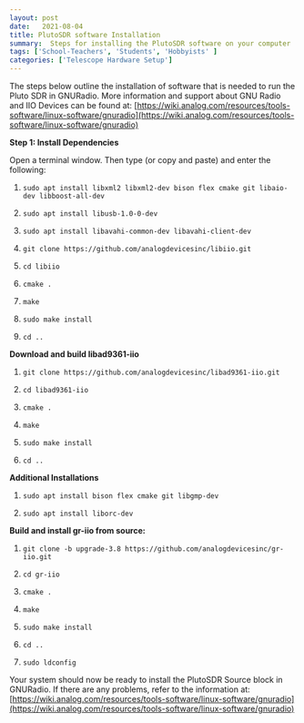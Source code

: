 ```yaml
---
layout: post
date:   2021-08-04
title: PlutoSDR software Installation 
summary:  Steps for installing the PlutoSDR software on your computer
tags: ['School-Teachers', 'Students', 'Hobbyists' ]
categories: ['Telescope Hardware Setup'] 
---
```



The steps below outline the installation of software that is needed to run the Pluto SDR in GNURadio. More information and support about GNU Radio and IIO Devices can be found at: [https://wiki.analog.com/resources/tools-software/linux-software/gnuradio](https://wiki.analog.com/resources/tools-software/linux-software/gnuradio)

**Step 1: Install Dependencies**

Open a terminal window. Then type (or copy and paste) and enter the following:

1. `sudo apt install libxml2 libxml2-dev bison flex cmake git libaio-dev libboost-all-dev`

2. `sudo apt install libusb-1.0-0-dev`

3. `sudo apt install libavahi-common-dev libavahi-client-dev`

4. `git clone https://github.com/analogdevicesinc/libiio.git`

5. `cd libiio`

6. `cmake .`

7. `make`

8. `sudo make install`

9. `cd ..`

**Download and build libad9361-iio**

1. `git clone https://github.com/analogdevicesinc/libad9361-iio.git`

2. `cd libad9361-iio`

3. `cmake .`

4. `make`

5. `sudo make install`

6. `cd ..`


**Additional Installations**

1. `sudo apt install bison flex cmake git libgmp-dev`

2. `sudo apt install liborc-dev`


**Build and install gr-iio from source:**

1. `git clone -b upgrade-3.8 https://github.com/analogdevicesinc/gr-iio.git`

2. `cd gr-iio`

3. `cmake .`

4. `make`

5. `sudo make install`

6. `cd ..`

7. `sudo ldconfig`

Your system should now be ready to install the PlutoSDR Source block in GNURadio. If there are any problems, refer to the information at: [https://wiki.analog.com/resources/tools-software/linux-software/gnuradio](https://wiki.analog.com/resources/tools-software/linux-software/gnuradio)